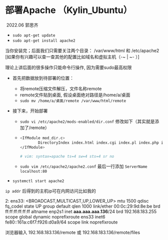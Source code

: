 # 部署Apache （Kylin_Ubuntu） 

​                                                                                                                                         2022.06 郭思齐

- `sudo apt-get update`
- `sudo apt-get install apache2`

当你安装完；后面我们只需要关注两个目录： /var/www/html 和 /etc/apache2 
[如果你有兴趣可以查一查其他的配置比如域名和虚拟主机（-~ | ~- ）]

理论上讲后面的很多操作只能命令行操作, 因为需要sudo最高权限

- 首先把数据放到待部署的位置：

  - 将remote压缩文件解压，文件名称remote
  - remote文件贴到桌面, 假设桌面绝对路径是/home/a/桌面
  - `sudo mv /home/a/桌面/remote /var/www/html/remote`

- 接下来，开始部署

  - `sudo vi /etc/apache2/mods-enabled/dir.conf`     修改如下（其实就是添加了/remote）

  - ```bash
    <IfModule mod_dir.c>
            DirectoryIndex index.html index.cgi index.pl index.php index.xhtml index.htm /remote
    </IfModule>
    
    # vim: syntax=apache ts=4 sw=4 sts=4 sr no
    ```

  - `sudo vim /etc/apache2/apache2.conf`  最后一行添加 `ServerName localhost:80`

- `systemctl start apache2`

`ip addr` 后得到的主机ip可在内网访问比如我的

2: ens33: <BROADCAST,MULTICAST,UP,LOWER_UP> mtu 1500 qdisc fq_codel state UP group default qlen 1000
    link/ether 00:0c:29:9d:8e:be brd ff:ff:ff:ff:ff:ff
    altname enp2s1
    inet **aaa.aaa.aaa.136**/24 brd 192.168.183.255 scope global dynamic noprefixroute ens33
    inet6 fe80::161a:c6f7:f926:d0a9/64 scope link noprefixroute 

浏览器输入 192.168.183.136/remote 或  192.168.183.136/remote/files